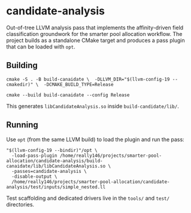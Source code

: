 # candidate-analysis

Out-of-tree LLVM analysis pass that implements the affinity-driven field classification groundwork for the smarter pool allocation workflow. The project builds as a standalone CMake target and produces a pass plugin that can be loaded with `opt`.

## Building

```
cmake -S . -B build-canaidate \  -DLLVM_DIR="$(llvm-config-19 --cmakedir)" \  -DCMAKE_BUILD_TYPE=Release

cmake --build build-canaidate --config Release
```

This generates `libCandidateAnalysis.so` inside `build-candidate/lib/`.

## Running

Use `opt` (from the same LLVM build) to load the plugin and run the pass:

```
"$(llvm-config-19 --bindir)"/opt \
  -load-pass-plugin /home/really146/projects/smarter-pool-allocation/candidate-analysis/build-canaidate/lib/libCandidateAnalysis.so \
  -passes=candidate-analysis \
  -disable-output \
  /home/really146/projects/smarter-pool-allocation/candidate-analysis/test/inputs/simple_nested.ll
```

Test scaffolding and dedicated drivers live in the `tools/` and `test/` directories.
